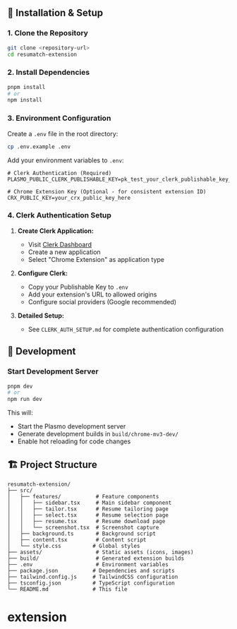 ## 🔧 Installation & Setup

### 1. Clone the Repository

```bash
git clone <repository-url>
cd resumatch-extension
```

### 2. Install Dependencies

```bash
pnpm install
# or
npm install
```

### 3. Environment Configuration

Create a `.env` file in the root directory:

```bash
cp .env.example .env
```

Add your environment variables to `.env`:

```env
# Clerk Authentication (Required)
PLASMO_PUBLIC_CLERK_PUBLISHABLE_KEY=pk_test_your_clerk_publishable_key_here

# Chrome Extension Key (Optional - for consistent extension ID)
CRX_PUBLIC_KEY=your_crx_public_key_here
```

### 4. Clerk Authentication Setup

1. **Create Clerk Application:**
   - Visit [Clerk Dashboard](https://dashboard.clerk.com)
   - Create a new application
   - Select "Chrome Extension" as application type

2. **Configure Clerk:**
   - Copy your Publishable Key to `.env`
   - Add your extension's URL to allowed origins
   - Configure social providers (Google recommended)

3. **Detailed Setup:**
   - See `CLERK_AUTH_SETUP.md` for complete authentication configuration

## 🚀 Development

### Start Development Server

```bash
pnpm dev
# or
npm run dev
```

This will:
- Start the Plasmo development server
- Generate development builds in `build/chrome-mv3-dev/`
- Enable hot reloading for code changes

## 🏗️ Project Structure

```
resumatch-extension/
├── src/
│   ├── features/           # Feature components
│   │   ├── sidebar.tsx     # Main sidebar component
│   │   ├── tailor.tsx      # Resume tailoring page
│   │   ├── select.tsx      # Resume selection page
│   │   ├── resume.tsx      # Resume download page
│   │   └── screenshot.tsx  # Screenshot capture
│   ├── background.ts       # Background script
│   ├── content.tsx         # Content script
│   └── style.css          # Global styles
├── assets/                 # Static assets (icons, images)
├── build/                  # Generated extension builds
├── .env                    # Environment variables
├── package.json           # Dependencies and scripts
├── tailwind.config.js     # TailwindCSS configuration
├── tsconfig.json          # TypeScript configuration
└── README.md              # This file
```
# extension
